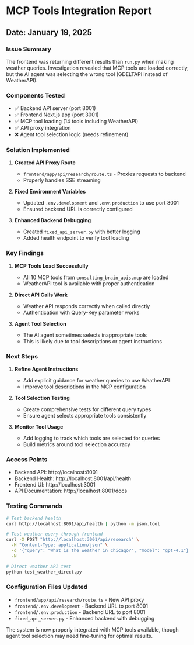 # MCP Tools Integration Report

## Date: January 19, 2025

### Issue Summary
The frontend was returning different results than `run.py` when making weather queries. Investigation revealed that MCP tools are loaded correctly, but the AI agent was selecting the wrong tool (GDELTAPI instead of WeatherAPI).

### Components Tested
- ✅ Backend API server (port 8001)
- ✅ Frontend Next.js app (port 3001)
- ✅ MCP tool loading (14 tools including WeatherAPI)
- ✅ API proxy integration
- ❌ Agent tool selection logic (needs refinement)

### Solution Implemented

1. **Created API Proxy Route**
   - `frontend/app/api/research/route.ts` - Proxies requests to backend
   - Properly handles SSE streaming

2. **Fixed Environment Variables**
   - Updated `.env.development` and `.env.production` to use port 8001
   - Ensured backend URL is correctly configured

3. **Enhanced Backend Debugging**
   - Created `fixed_api_server.py` with better logging
   - Added health endpoint to verify tool loading

### Key Findings

1. **MCP Tools Load Successfully**
   - All 10 MCP tools from `consulting_brain_apis.mcp` are loaded
   - WeatherAPI tool is available with proper authentication

2. **Direct API Calls Work**
   - Weather API responds correctly when called directly
   - Authentication with Query-Key parameter works

3. **Agent Tool Selection**
   - The AI agent sometimes selects inappropriate tools
   - This is likely due to tool descriptions or agent instructions

### Next Steps

1. **Refine Agent Instructions**
   - Add explicit guidance for weather queries to use WeatherAPI
   - Improve tool descriptions in the MCP configuration

2. **Tool Selection Testing**
   - Create comprehensive tests for different query types
   - Ensure agent selects appropriate tools consistently

3. **Monitor Tool Usage**
   - Add logging to track which tools are selected for queries
   - Build metrics around tool selection accuracy

### Access Points
- Backend API: http://localhost:8001
- Backend Health: http://localhost:8001/api/health
- Frontend UI: http://localhost:3001
- API Documentation: http://localhost:8001/docs

### Testing Commands

```bash
# Test backend health
curl http://localhost:8001/api/health | python -m json.tool

# Test weather query through frontend
curl -X POST "http://localhost:3001/api/research" \
  -H "Content-Type: application/json" \
  -d '{"query": "What is the weather in Chicago?", "model": "gpt-4.1"}' \
  -N

# Direct weather API test
python test_weather_direct.py
```

### Configuration Files Updated
- `frontend/app/api/research/route.ts` - New API proxy
- `frontend/.env.development` - Backend URL to port 8001
- `frontend/.env.production` - Backend URL to port 8001
- `fixed_api_server.py` - Enhanced backend with debugging

The system is now properly integrated with MCP tools available, though agent tool selection may need fine-tuning for optimal results.